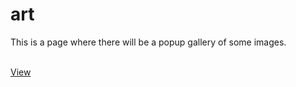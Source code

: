 # art
<html>
  <head>
    <title>sample</title>
   <script src="https://ajax.googleapis.com/ajax/libs/jquery/1.4.4/jquery.min.js" type="text/javascript"></script>
   <style type="text/css">
     #gallery { 
 			display: none;
			position: absolute;
			top: 10;
			left: 30;
			width: 500px;
			height: 400px;
			padding: 16px;
			border: 2px solid red;
			background-color: white;
			z-index:1002;
			overflow: auto;
 
     }
     #gallery img { display: block; }
     #gallery a { padding: 5px 3px 0 0; float: left; display: block; }

     #lightbox { 
     	display: none;
			position: absolute;
			top: 0%;
			left: 0%;
			width: 100%;
			height: 100%;
			background-color: black;
			z-index:1001;
			-moz-opacity: 0.8;
			opacity:.80;
			filter: alpha(opacity=80);
     }

     a#close_link {
       display: block;
       float: right;
       clear:both;
       background: white;
       padding: 3px;
      }
   <!-- Lightbox code from: -->
   <!-- http://www.emanueleferonato.com/2007/08/22/create-a-lightbox-effect-only-with-css-no-javascript-needed/-->
   </style>
   <script type="text/javascript">
     $(document).ready(function() {
       
      $('#gallery_link').click( function() {
         $('#lightbox').show();
         $('#gallery').show();
      });


      $('#close_link').click( function() {
        $('#lightbox').hide();
        $('#gallery').hide();   
      }); 

      $('#gallery a').click( function() {
        $('#big').attr('src', $(this).attr('data-photo'));      
      });
     });
   </script>
  </head>

  <body>
   <div id="lightbox"></div>
   This is a page where there will be a popup gallery of some images.
  <br/><br/>

  <a id="gallery_link" href="#">View</a>
    
  <br/><br/>

  <div id="gallery">
    <a href="#" id="close_link">Close</a>
    <img id="big" height="300" src="photos/image1.jpg">
    <a href="#" data-photo="photos/image1.jpg"><img src="photos/thumb_image1.jpg" /></a>
    <a href="#" data-photo="photos/image2.jpg"><img src="photos/thumb_image2.jpg" /></a>
  </div>

  </body>
</html>
